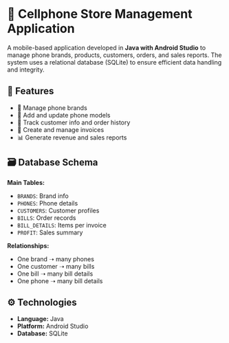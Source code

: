 # 📱 Cellphone Store Management Application

A mobile-based application developed in **Java with Android Studio** to manage phone brands, products, customers, orders, and sales reports. The system uses a relational database (SQLite) to ensure efficient data handling and integrity.

## 🔑 Features

- 🏪 Manage phone brands
- 📱 Add and update phone models
- 👥 Track customer info and order history
- 🧾 Create and manage invoices
- 📊 Generate revenue and sales reports

## 🗃️ Database Schema

**Main Tables:**
- `BRANDS`: Brand info
- `PHONES`: Phone details
- `CUSTOMERS`: Customer profiles
- `BILLS`: Order records
- `BILL_DETAILS`: Items per invoice
- `PROFIT`: Sales summary

**Relationships:**
- One brand ➝ many phones  
- One customer ➝ many bills  
- One bill ➝ many bill details  
- One phone ➝ many bill details

## ⚙️ Technologies

- **Language:** Java  
- **Platform:** Android Studio  
- **Database:** SQLite 
